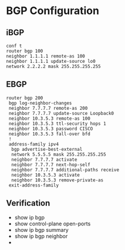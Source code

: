 # BGP Configuration
## iBGP
```
conf t
router bgp 100
neighbor 1.1.1.1 remote-as 100
neighbor 1.1.1.1 update-source lo0
network 2.2.2.2 mask 255.255.255.255

```

## EBGP
```
router bgp 200
 bgp log-neighbor-changes
 neighbor 7.7.7.7 remote-as 200
 neighbor 7.7.7.7 update-source Loopback0
 neighbor 10.3.5.3 remote-as 100
 neighbor 10.3.5.3 ttl-security hops 1
 neighbor 10.3.5.3 password CISCO
 neighbor 10.3.5.3 fall-over bfd
 !
 address-family ipv4
  bgp advertise-best-external
  network 5.5.5.5 mask 255.255.255.255
  neighbor 7.7.7.7 activate
  neighbor 7.7.7.7 next-hop-self
  neighbor 7.7.7.7 additional-paths receive
  neighbor 10.3.5.3 activate
  neighbor 10.3.5.3 remove-private-as
 exit-address-family

```
## Verification
- show ip bgp
- show control-plane open-ports
- show ip bgp summary
- show ip bgp neighbor
- 